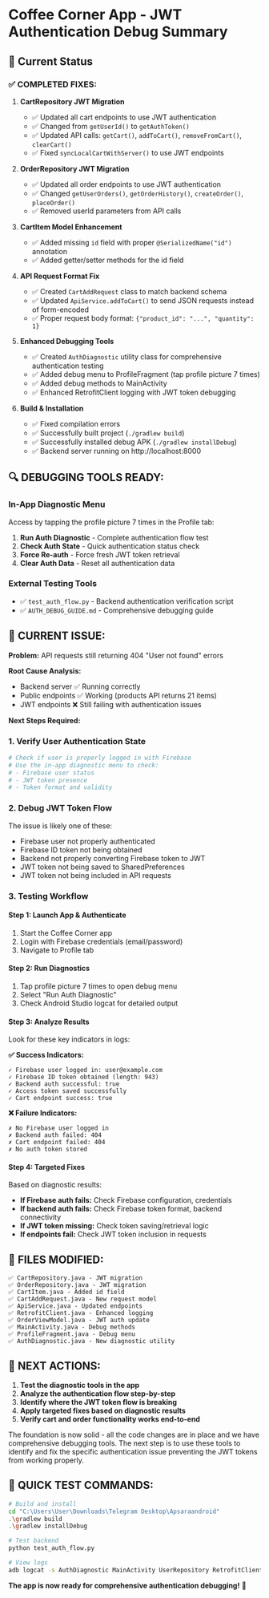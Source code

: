 # Coffee Corner App - JWT Authentication Debug Summary

## 🎯 Current Status

### ✅ **COMPLETED FIXES:**

1. **CartRepository JWT Migration**

   - ✅ Updated all cart endpoints to use JWT authentication
   - ✅ Changed from `getUserId()` to `getAuthToken()`
   - ✅ Updated API calls: `getCart()`, `addToCart()`, `removeFromCart()`, `clearCart()`
   - ✅ Fixed `syncLocalCartWithServer()` to use JWT endpoints

2. **OrderRepository JWT Migration**

   - ✅ Updated all order endpoints to use JWT authentication
   - ✅ Changed `getUserOrders()`, `getOrderHistory()`, `createOrder()`, `placeOrder()`
   - ✅ Removed userId parameters from API calls

3. **CartItem Model Enhancement**

   - ✅ Added missing `id` field with proper `@SerializedName("id")` annotation
   - ✅ Added getter/setter methods for the id field

4. **API Request Format Fix**

   - ✅ Created `CartAddRequest` class to match backend schema
   - ✅ Updated `ApiService.addToCart()` to send JSON requests instead of form-encoded
   - ✅ Proper request body format: `{"product_id": "...", "quantity": 1}`

5. **Enhanced Debugging Tools**

   - ✅ Created `AuthDiagnostic` utility class for comprehensive authentication testing
   - ✅ Added debug menu to ProfileFragment (tap profile picture 7 times)
   - ✅ Added debug methods to MainActivity
   - ✅ Enhanced RetrofitClient logging with JWT token debugging

6. **Build & Installation**
   - ✅ Fixed compilation errors
   - ✅ Successfully built project (`./gradlew build`)
   - ✅ Successfully installed debug APK (`./gradlew installDebug`)
   - ✅ Backend server running on http://localhost:8000

## 🔍 **DEBUGGING TOOLS READY:**

### **In-App Diagnostic Menu**

Access by tapping the profile picture 7 times in the Profile tab:

1. **Run Auth Diagnostic** - Complete authentication flow test
2. **Check Auth State** - Quick authentication status check
3. **Force Re-auth** - Force fresh JWT token retrieval
4. **Clear Auth Data** - Reset all authentication data

### **External Testing Tools**

- ✅ `test_auth_flow.py` - Backend authentication verification script
- ✅ `AUTH_DEBUG_GUIDE.md` - Comprehensive debugging guide

## 🚨 **CURRENT ISSUE:**

**Problem:** API requests still returning 404 "User not found" errors

**Root Cause Analysis:**

- Backend server ✅ Running correctly
- Public endpoints ✅ Working (products API returns 21 items)
- JWT endpoints ❌ Still failing with authentication issues

**Next Steps Required:**

### 1. **Verify User Authentication State**

```bash
# Check if user is properly logged in with Firebase
# Use the in-app diagnostic menu to check:
# - Firebase user status
# - JWT token presence
# - Token format and validity
```

### 2. **Debug JWT Token Flow**

The issue is likely one of these:

- Firebase user not properly authenticated
- Firebase ID token not being obtained
- Backend not properly converting Firebase token to JWT
- JWT token not being saved to SharedPreferences
- JWT token not being included in API requests

### 3. **Testing Workflow**

#### **Step 1: Launch App & Authenticate**

1. Start the Coffee Corner app
2. Login with Firebase credentials (email/password)
3. Navigate to Profile tab

#### **Step 2: Run Diagnostics**

1. Tap profile picture 7 times to open debug menu
2. Select "Run Auth Diagnostic"
3. Check Android Studio logcat for detailed output

#### **Step 3: Analyze Results**

Look for these key indicators in logs:

**✅ Success Indicators:**

```
✓ Firebase user logged in: user@example.com
✓ Firebase ID token obtained (length: 943)
✓ Backend auth successful: true
✓ Access token saved successfully
✓ Cart endpoint success: true
```

**❌ Failure Indicators:**

```
✗ No Firebase user logged in
✗ Backend auth failed: 404
✗ Cart endpoint failed: 404
✗ No auth token stored
```

#### **Step 4: Targeted Fixes**

Based on diagnostic results:

- **If Firebase auth fails:** Check Firebase configuration, credentials
- **If backend auth fails:** Check Firebase token format, backend connectivity
- **If JWT token missing:** Check token saving/retrieval logic
- **If endpoints fail:** Check JWT token inclusion in requests

## 📝 **FILES MODIFIED:**

```
✅ CartRepository.java - JWT migration
✅ OrderRepository.java - JWT migration
✅ CartItem.java - Added id field
✅ CartAddRequest.java - New request model
✅ ApiService.java - Updated endpoints
✅ RetrofitClient.java - Enhanced logging
✅ OrderViewModel.java - JWT auth update
✅ MainActivity.java - Debug methods
✅ ProfileFragment.java - Debug menu
✅ AuthDiagnostic.java - New diagnostic utility
```

## 🎯 **NEXT ACTIONS:**

1. **Test the diagnostic tools in the app**
2. **Analyze the authentication flow step-by-step**
3. **Identify where the JWT token flow is breaking**
4. **Apply targeted fixes based on diagnostic results**
5. **Verify cart and order functionality works end-to-end**

The foundation is now solid - all the code changes are in place and we have comprehensive debugging tools. The next step is to use these tools to identify and fix the specific authentication issue preventing the JWT tokens from working properly.

## 🔧 **QUICK TEST COMMANDS:**

```bash
# Build and install
cd "C:\Users\User\Downloads\Telegram Desktop\Apsaraandroid"
.\gradlew build
.\gradlew installDebug

# Test backend
python test_auth_flow.py

# View logs
adb logcat -s AuthDiagnostic MainActivity UserRepository RetrofitClient
```

**The app is now ready for comprehensive authentication debugging!** 🚀
